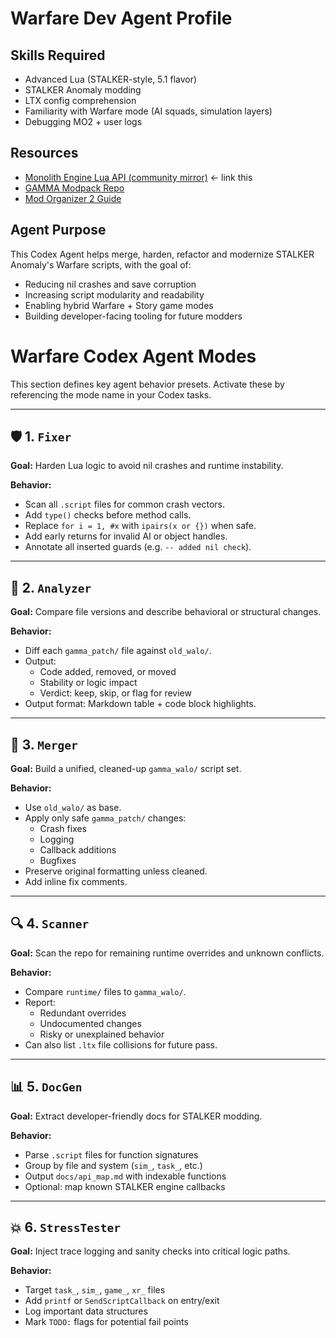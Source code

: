 # Warfare Dev Agent Profile

## Skills Required
- Advanced Lua (STALKER-style, 5.1 flavor)
- STALKER Anomaly modding
- LTX config comprehension
- Familiarity with Warfare mode (AI squads, simulation layers)
- Debugging MO2 + user logs

## Resources
- [Monolith Engine Lua API (community mirror)](https://github.com/revolucas/anomaly-api-docs) ← link this
- [GAMMA Modpack Repo](https://github.com/Grokitach/Stalker-GAMMA)
- [Mod Organizer 2 Guide](https://github.com/ModOrganizer2/modorganizer)

## Agent Purpose
This Codex Agent helps merge, harden, refactor and modernize STALKER Anomaly's Warfare scripts, with the goal of:
- Reducing nil crashes and save corruption
- Increasing script modularity and readability
- Enabling hybrid Warfare + Story game modes
- Building developer-facing tooling for future modders

# Warfare Codex Agent Modes

This section defines key agent behavior presets. Activate these by referencing the mode name in your Codex tasks.

---

## 🛡️ 1. `Fixer`

**Goal:** Harden Lua logic to avoid nil crashes and runtime instability.

**Behavior:**
- Scan all `.script` files for common crash vectors.
- Add `type()` checks before method calls.
- Replace `for i = 1, #x` with `ipairs(x or {})` when safe.
- Add early returns for invalid AI or object handles.
- Annotate all inserted guards (e.g. `-- added nil check`).

---

## 🧠 2. `Analyzer`

**Goal:** Compare file versions and describe behavioral or structural changes.

**Behavior:**
- Diff each `gamma_patch/` file against `old_walo/`.
- Output:
  - Code added, removed, or moved
  - Stability or logic impact
  - Verdict: keep, skip, or flag for review
- Output format: Markdown table + code block highlights.

---

## 🔁 3. `Merger`

**Goal:** Build a unified, cleaned-up `gamma_walo/` script set.

**Behavior:**
- Use `old_walo/` as base.
- Apply only safe `gamma_patch/` changes:
  - Crash fixes
  - Logging
  - Callback additions
  - Bugfixes
- Preserve original formatting unless cleaned.
- Add inline fix comments.

---

## 🔍 4. `Scanner`

**Goal:** Scan the repo for remaining runtime overrides and unknown conflicts.

**Behavior:**
- Compare `runtime/` files to `gamma_walo/`.
- Report:
  - Redundant overrides
  - Undocumented changes
  - Risky or unexplained behavior
- Can also list `.ltx` file collisions for future pass.

---

## 📊 5. `DocGen`

**Goal:** Extract developer-friendly docs for STALKER modding.

**Behavior:**
- Parse `.script` files for function signatures
- Group by file and system (`sim_`, `task_`, etc.)
- Output `docs/api_map.md` with indexable functions
- Optional: map known STALKER engine callbacks

---

## 💥 6. `StressTester`

**Goal:** Inject trace logging and sanity checks into critical logic paths.

**Behavior:**
- Target `task_`, `sim_`, `game_`, `xr_` files
- Add `printf` or `SendScriptCallback` on entry/exit
- Log important data structures
- Mark `TODO:` flags for potential fail points
